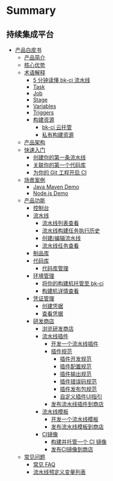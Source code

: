 # Summary

## 持续集成平台

* [产品白皮书]()
    * [产品简介](产品白皮书/产品简介/README.md)
    * [核心优势](产品白皮书/产品简介/Advantages.md)
    * [术语解释]()
        * [5 分钟读懂 bk-ci 流水线](产品白皮书/Concepts/Learn-pipeline-in-5min.md)
        * [Task](产品白皮书/Concepts/Task.md)
        * [Job](产品白皮书/Concepts/Job.md)
        * [Stage](产品白皮书/Concepts/Stage.md)
        * [Variables](产品白皮书/Concepts/Variables.md)
        * [Triggers](产品白皮书/Concepts/Triggers.md)
        * [构建资源]()
            * [bk-ci 云托管](产品白皮书/Concepts/Resources_hosted.md)
            * [私有构建资源](产品白皮书/Concepts/Resources_self.md)
    * [产品架构](产品白皮书/产品简介/Architecture.md)
    * [快速入门]()
        * [创建你的第一条流水线](产品白皮书/Quickstarts/Create-your-first-pipeline.md)
        * [关联你的第一个代码库](产品白皮书/Quickstarts/Link-your-first-repo.md)
        * [为你的 Git 工程开启 CI](产品白皮书/Quickstarts/Enable-ci.md)
    * [场景案例]()
        * [Java Maven Demo](产品白皮书/Examples/Java-Maven.md)
        * [Node.js Demo](产品白皮书/Examples/Node.md)
    * [产品功能]()
        * [控制台](产品白皮书/Services/Console.md)
        * [流水线]()
            * [流水线列表查看](产品白皮书/Services/Pipeline/pipeline-list.md)
            * [流水线构建任务执行历史](产品白皮书/Services/Pipeline/pipeline-history.md)
            * [创建/编辑流水线](产品白皮书/Services/Pipeline/pipeline-edit.md)
            * [流水线任务查看](产品白皮书/Services/Pipeline/pipeline-detail.md)
        * [制品库](产品白皮书/Services/Artifactory/Artifactory.md)
        * [代码库]()
            * [代码库管理](产品白皮书/Services/Repos/repos-link.md)
        * [环境管理]()
            * [将你的构建机托管至 bk-ci](产品白皮书/Services/Resource/bkci-hosted.md)
            * [构建机详情查看](产品白皮书/Services/Resource/host-detail.md)
        * [凭证管理]()
            * [创建凭据](产品白皮书/Services/Ticket/ticket-add.md)
            * [查看凭据](产品白皮书/Services/Ticket/ticket-list.md)
        * [研发商店]()
            * [浏览研发商店](产品白皮书/Services/Store/home.md)
            * [流水线插件]()
                * [开发一个流水线插件](产品白皮书/Services/Store/start-new-task.md)
                * [插件规范]()
                    * [插件开发规范](产品白皮书/Services/Store/plugins/plugin-specification.md)
                    * [插件配置规范](产品白皮书/Services/Store/plugins/plugin-config.md)
                    * [插件输出规范](产品白皮书/Services/Store/plugins/plugin-output.md)
                    * [插件错误码规范](产品白皮书/Services/Store/plugins/plugin-error-code.md)
                    * [插件发布包规范](产品白皮书/Services/Store/plugins/release.md)
                    * [自定义插件UI指引](产品白皮书/Services/Store/plugins/plugin-custom-ui.md)
                * [发布流水线插件到商店](产品白皮书/Services/Store/upload-new-task.md)            
            * [流水线模板]()
                * [开发一个流水线模板](产品白皮书/Services/Store/start-new-template.md)
                * [发布流水线模板到商店](产品白皮书/Services/Store/release-new-template.md)
            * [CI镜像]()
                * [构建并托管一个 CI 镜像](产品白皮书/Services/Store/docker-build.md)
                * [发布CI镜像到商店](产品白皮书/Services/Store/release-new-image.md)
    * [常见问题]()
        * [常见 FAQ](产品白皮书/FAQS/FAQ.md)
        * [流水线预定义变量列表](产品白皮书/FAQS/Variables.md)
